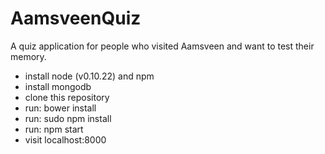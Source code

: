 # AamsveenQuiz

A quiz application for people who visited Aamsveen and want to test their memory.


- install node (v0.10.22) and npm
- install mongodb
- clone this repository
- run: bower install
- run: sudo npm install
- run: npm start
- visit localhost:8000

